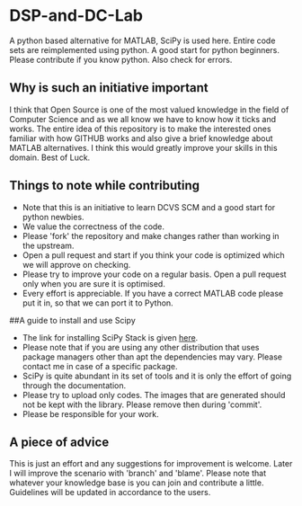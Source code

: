 DSP-and-DC-Lab
==============

A python based alternative for MATLAB, SciPy is used here. Entire code sets are reimplemented using python. A good start for python beginners. Please contribute if you know python. Also check for errors.
## Why is such an initiative important
I think that Open Source is one of the most valued knowledge in the field of Computer Science and as we all know we have to know how it ticks and works. The entire idea of this repository is to make the interested ones familiar with how GITHUB works and also give a brief knowledge about MATLAB alternatives. I think this would greatly improve your skills in this domain. Best of Luck.
## Things to note while contributing
* Note that this is an initiative to learn DCVS SCM and a good start for python newbies.
* We value the correctness of the code.
* Please 'fork' the repository and make changes rather than working in the upstream.
* Open a pull request and start if you think your code is optimized which we will approve on checking.
* Please try to improve your code on a regular basis. Open a pull request only
when you are sure it is optimised.
* Every effort is appreciable. If you have a correct MATLAB code please put it in, so that we can port it to Python.

##A guide to install and use Scipy
* The link for installing SciPy Stack is given [here](http://www.scipy.org/install.html).
* Please note that if you
are using any other distribution that uses package managers other than apt the dependencies may vary. Please contact me in case of a specific package.
* SciPy is quite abundant in its set of tools and it is only the effort of going
through the documentation.
* Please try to upload only codes. The images that are generated should not be kept with the library. Please remove then during 'commit'.
* Please be responsible for your work. 

## A piece of advice
This is just an effort and any suggestions for improvement is welcome. Later I will improve the scenario with 'branch' and 'blame'. Please note that whatever your knowledge base is you can join and contribute a little. Guidelines will be updated in accordance to the users. 

